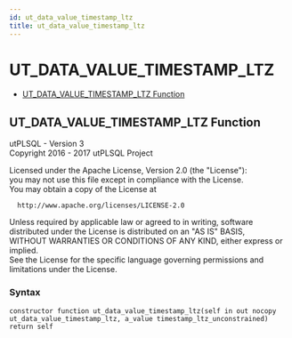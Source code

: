 ```yaml
---
id: ut_data_value_timestamp_ltz
title: ut_data_value_timestamp_ltz
---
```


# UT_DATA_VALUE_TIMESTAMP_LTZ






- [UT_DATA_VALUE_TIMESTAMP_LTZ Function](#ut_data_value_timestamp_ltz)












 
## UT_DATA_VALUE_TIMESTAMP_LTZ Function<a name="ut_data_value_timestamp_ltz"></a>


<p>
<p>utPLSQL - Version 3<br />  Copyright 2016 - 2017 utPLSQL Project</p><p>  Licensed under the Apache License, Version 2.0 (the &quot;License&quot;):<br />  you may not use this file except in compliance with the License.<br />  You may obtain a copy of the License at</p><pre><code>  http://www.apache.org/licenses/LICENSE-2.0</code></pre><p>  Unless required by applicable law or agreed to in writing, software<br />  distributed under the License is distributed on an &quot;AS IS&quot; BASIS,<br />  WITHOUT WARRANTIES OR CONDITIONS OF ANY KIND, either express or implied.<br />  See the License for the specific language governing permissions and<br />  limitations under the License.</p>
</p>

### Syntax
```plsql
constructor function ut_data_value_timestamp_ltz(self in out nocopy ut_data_value_timestamp_ltz, a_value timestamp_ltz_unconstrained) return self
```

 





 
